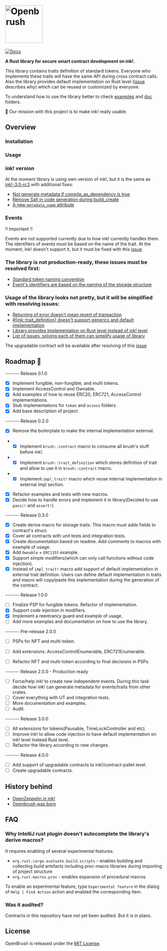 # <img src="https://user-images.githubusercontent.com/18346821/126191912-2b5932c6-3d64-4fd0-a74b-326df11e1d07.png" alt="Openbrush" height="120px">

[![Docs](https://img.shields.io/badge/docs-%F0%9F%93%84-blue)](doc)

**A Rust library for secure smart contract development on ink!.** 

This library contains traits definition of standard tokens. 
Everyone who implements these traits will have the same API during cross contract calls.
Also the library provides default implementation on Rust level
([issue](https://github.com/Supercolony-net/openbrush-contracts/issues/5) describes why) 
which can be reused or customized by everyone.

To understand how to use the library better to check [examples](examples) and [doc](doc) folders.

🚀 Our mission with this project is to make ink! really usable.


## Overview

### Installation

### Usage 


### ink! version
At the moment library is using own version of ink!, but it is the same as [ink!-3.0-rc3](https://github.com/paritytech/ink/releases/tag/v3.0.0-rc3)
with additional fixes:
- [Not generate metadata if compile_as_dependency is true](https://github.com/paritytech/ink/pull/811)
- [Remove Salt in code generation during build_create](https://github.com/paritytech/ink/pull/842)
- [A new `metadata_name` attribute](https://github.com/paritytech/ink/pull/859)

### Events 
‼️ Important ‼️

Events are not supported currently due to how ink! currently handles them.  
The identifiers of events must be based on the name of the trait. At the moment, ink! doesn't support it,
but it must be fixed with this [issue](https://github.com/paritytech/ink/issues/809). 

### The library is not production-ready, these issues must be resolved first:
* [Standard token naming convention](https://github.com/Supercolony-net/openbrush-contracts/issues/1)
* [Event's identifiers are based on the naming of the storage structure](https://github.com/Supercolony-net/openbrush-contracts/issues/2)

### Usage of the library looks not pretty, but it will be simplified with resolving issues:
* [Returning of error doesn't mean revert of transaction](https://github.com/Supercolony-net/openbrush-contracts/issues/3)
* [#[ink::trait_definition] doesn't support generics and default implementation](https://github.com/Supercolony-net/openbrush-contracts/issues/4)
* [Library provides implementation on Rust level instead of ink! level](https://github.com/Supercolony-net/openbrush-contracts/issues/5)
* [List of issues, solving each of them can simplify usage of library](https://github.com/Supercolony-net/openbrush-contracts/issues/8)

The upgradable contract will be available after resolving of this [issue](https://github.com/Supercolony-net/openbrush-contracts/issues/7)

## Roadmap 🚗
------- Release 0.1.0
- [x] Implement fungible, non-fungible, and multi tokens.
- [x] Implement AccessControl and Ownable.
- [x] Add examples of how to reuse ERC20, ERC721, AccessControl implementations.
- [x] Stub implementations for `token` and `access` folders.
- [x] Add base description of project

------- Release 0.2.0
- [x] Remove the boilerplate to make the internal implementation external.
- - [x] Implement `brush::contract` macro to consume all brush's stuff before ink!.
- - [x] Implement `brush::trait_definition` which stores definition of trait and allow to use it in `brush::contract` macro.
- - [x] Implement `impl_trait!` macro which reuse internal implementation in external impl section.
- [x] Refactor examples and tests with new macros.
- [x] Decide how to handle errors and implement it in library(Decided to use `panic!` and `assert!`).

------- Release 0.3.0
- [x] Create derive macro for storage traits. This macro must adds fields to contract's struct.
- [x] Cover all contracts with unit tests and integration tests.
- [x] Create documentation based on readme. Add comments to macros with example of usage.
- [x] Add `Ownable` + `ERC1155` example.
- [x] Support simple modifiers(which can only call functions without code injection).
- [x] Instead of `impl_trait!` macro add support of default implementation in external trait definition. 
  Users can define default implementation in traits and macro will copy/paste this implementation during the generation of the contract.

------- Release 1.0.0  
- [ ] Finalize PSP for fungible tokens. Refactor of implementation.  
- [x] Support code injection in modifiers. 
- [x] Implement a reentrancy guard and example of usage.  
- [ ] Add more examples and documentation on how to use the library.

------- Pre-release 2.0.0
- [ ] PSPs for NFT and multi-token.
- [ ] Add extensions: AccessControlEnumerable, ERC721Enumerable.
- [ ] Refactor NFT and multi-token according to final decisions in PSPs.


------- Release 2.0.0 - Production ready
- [ ] Force/help ink! to create new independent events. During this task decide how ink! can generate metadata for events/traits from other crates.
- [ ] Cover everything with UT and integration tests.
- [ ] More documentation and examples.
- [ ] Audit.

------- Release 3.0.0
- [ ] All extensions for tokens(Pausable, TimeLockController and etc).
- [ ] Improve ink! to allow code injection to have default implementation on ink! level instead Rust level.
- [ ] Refactor the library according to new changes.

------- Release 4.0.0
- [ ] Add support of upgradable contracts to ink!/contract-pallet level.
- [ ] Create upgradable contracts.

## History behind
- [OpenZeppelin in ink!](https://medium.com/supercolony/ink-has-most-of-the-features-required-for-usage-however-the-usability-of-ink-is-low-95f4bc974e22)
- [Openbrush was born](https://supercolony.medium.com/openbrush-an-early-alpha-of-our-openzeppelin-library-for-ink-a0c3f4f9432)

## FAQ

### Why IntelliJ rust plugin doesn't autocomplete the library's derive macros?
It requires enabling of several experimental features:
* `org.rust.cargo.evaluate.build.scripts` - enables building and collecting build artefacts including proc-macro libraries during importing of project structure
* `org.rust.macros.proc` - enables expansion of procedural macros

To enable an experimental feature, type `Experimental feature` in the dialog of `Help | Find Action` action and enabled the corresponding item.

### Was it audited?
Contracts in this repository have not yet been audited. But it is in plans.

## License

OpenBrush is released under the [MIT License](LICENSE).
